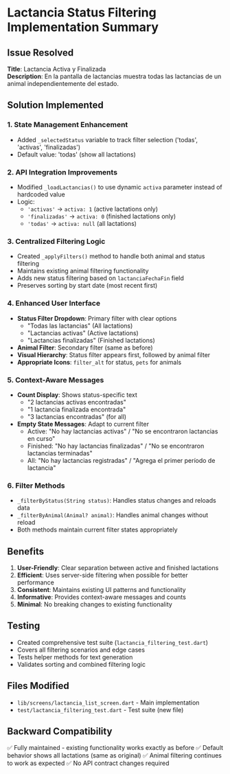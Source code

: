 # Lactancia Status Filtering Implementation Summary

## Issue Resolved
**Title**: Lactancia Activa y Finalizada  
**Description**: En la pantalla de lactancias muestra todas las lactancias de un animal independientemente del estado.

## Solution Implemented

### 1. **State Management Enhancement**
- Added `_selectedStatus` variable to track filter selection ('todas', 'activas', 'finalizadas')
- Default value: 'todas' (show all lactations)

### 2. **API Integration Improvements**  
- Modified `_loadLactancias()` to use dynamic `activa` parameter instead of hardcoded value
- Logic:
  - `'activas'` → `activa: 1` (active lactations only)
  - `'finalizadas'` → `activa: 0` (finished lactations only)  
  - `'todas'` → `activa: null` (all lactations)

### 3. **Centralized Filtering Logic**
- Created `_applyFilters()` method to handle both animal and status filtering
- Maintains existing animal filtering functionality
- Adds new status filtering based on `lactanciaFechaFin` field
- Preserves sorting by start date (most recent first)

### 4. **Enhanced User Interface**
- **Status Filter Dropdown**: Primary filter with clear options
  - "Todas las lactancias" (All lactations)
  - "Lactancias activas" (Active lactations)  
  - "Lactancias finalizadas" (Finished lactations)
- **Animal Filter**: Secondary filter (same as before)
- **Visual Hierarchy**: Status filter appears first, followed by animal filter
- **Appropriate Icons**: `filter_alt` for status, `pets` for animals

### 5. **Context-Aware Messages**
- **Count Display**: Shows status-specific text
  - "2 lactancias activas encontradas"
  - "1 lactancia finalizada encontrada"
  - "3 lactancias encontradas" (for all)
- **Empty State Messages**: Adapt to current filter
  - Active: "No hay lactancias activas" / "No se encontraron lactancias en curso"
  - Finished: "No hay lactancias finalizadas" / "No se encontraron lactancias terminadas"
  - All: "No hay lactancias registradas" / "Agrega el primer período de lactancia"

### 6. **Filter Methods**
- `_filterByStatus(String status)`: Handles status changes and reloads data
- `_filterByAnimal(Animal? animal)`: Handles animal changes without reload
- Both methods maintain current filter states appropriately

## Benefits
1. **User-Friendly**: Clear separation between active and finished lactations
2. **Efficient**: Uses server-side filtering when possible for better performance
3. **Consistent**: Maintains existing UI patterns and functionality
4. **Informative**: Provides context-aware messages and counts
5. **Minimal**: No breaking changes to existing functionality

## Testing
- Created comprehensive test suite (`lactancia_filtering_test.dart`)
- Covers all filtering scenarios and edge cases
- Tests helper methods for text generation
- Validates sorting and combined filtering logic

## Files Modified
- `lib/screens/lactancia_list_screen.dart` - Main implementation
- `test/lactancia_filtering_test.dart` - Test suite (new file)

## Backward Compatibility
✅ Fully maintained - existing functionality works exactly as before
✅ Default behavior shows all lactations (same as original)
✅ Animal filtering continues to work as expected
✅ No API contract changes required